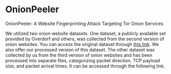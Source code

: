 # OnionPeeler
OnionPeeler: A Website Fingerprinting Attack Targeting Tor Onion Services

We utilized two onion website datasets. One dataset, a publicly available set provided by Overdorf and others, was collected from the second version of onion websites. You can access the original dataset through [this link](https://example.com/original-dataset). We also offer our processed version of this dataset. The other dataset was collected by us from the third version of onion websites and has been processed into separate files, categorizing packet direction, TCP payload size, and packet arrival times. It can be accessed through the following link.
